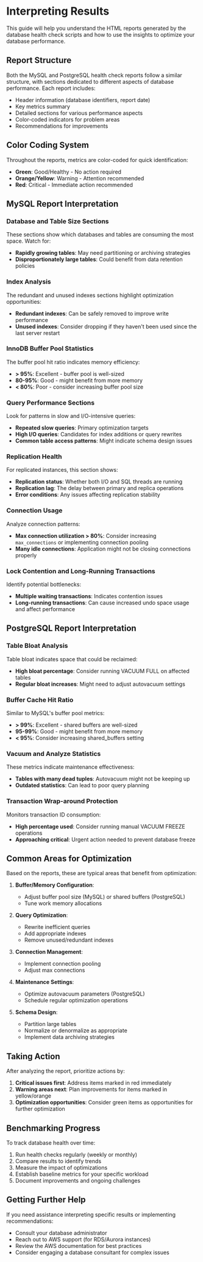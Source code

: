 # Interpreting Results

This guide will help you understand the HTML reports generated by the database health check scripts and how to use the insights to optimize your database performance.

## Report Structure

Both the MySQL and PostgreSQL health check reports follow a similar structure, with sections dedicated to different aspects of database performance. Each report includes:

- Header information (database identifiers, report date)
- Key metrics summary
- Detailed sections for various performance aspects
- Color-coded indicators for problem areas
- Recommendations for improvements

## Color Coding System

Throughout the reports, metrics are color-coded for quick identification:

- **Green**: Good/Healthy - No action required
- **Orange/Yellow**: Warning - Attention recommended
- **Red**: Critical - Immediate action recommended

## MySQL Report Interpretation

### Database and Table Size Sections

These sections show which databases and tables are consuming the most space. Watch for:

- **Rapidly growing tables**: May need partitioning or archiving strategies
- **Disproportionately large tables**: Could benefit from data retention policies

### Index Analysis

The redundant and unused indexes sections highlight optimization opportunities:

- **Redundant indexes**: Can be safely removed to improve write performance
- **Unused indexes**: Consider dropping if they haven't been used since the last server restart

### InnoDB Buffer Pool Statistics

The buffer pool hit ratio indicates memory efficiency:

- **> 95%**: Excellent - buffer pool is well-sized
- **80-95%**: Good - might benefit from more memory
- **< 80%**: Poor - consider increasing buffer pool size

### Query Performance Sections

Look for patterns in slow and I/O-intensive queries:

- **Repeated slow queries**: Primary optimization targets
- **High I/O queries**: Candidates for index additions or query rewrites
- **Common table access patterns**: Might indicate schema design issues

### Replication Health

For replicated instances, this section shows:

- **Replication status**: Whether both I/O and SQL threads are running
- **Replication lag**: The delay between primary and replica operations
- **Error conditions**: Any issues affecting replication stability

### Connection Usage

Analyze connection patterns:

- **Max connection utilization > 80%**: Consider increasing `max_connections` or implementing connection pooling
- **Many idle connections**: Application might not be closing connections properly

### Lock Contention and Long-Running Transactions

Identify potential bottlenecks:

- **Multiple waiting transactions**: Indicates contention issues
- **Long-running transactions**: Can cause increased undo space usage and affect performance

## PostgreSQL Report Interpretation

### Table Bloat Analysis

Table bloat indicates space that could be reclaimed:

- **High bloat percentage**: Consider running VACUUM FULL on affected tables
- **Regular bloat increases**: Might need to adjust autovacuum settings

### Buffer Cache Hit Ratio

Similar to MySQL's buffer pool metrics:

- **> 99%**: Excellent - shared buffers are well-sized
- **95-99%**: Good - might benefit from more memory
- **< 95%**: Consider increasing shared_buffers setting

### Vacuum and Analyze Statistics

These metrics indicate maintenance effectiveness:

- **Tables with many dead tuples**: Autovacuum might not be keeping up
- **Outdated statistics**: Can lead to poor query planning

### Transaction Wrap-around Protection

Monitors transaction ID consumption:

- **High percentage used**: Consider running manual VACUUM FREEZE operations
- **Approaching critical**: Urgent action needed to prevent database freeze

## Common Areas for Optimization

Based on the reports, these are typical areas that benefit from optimization:

1. **Buffer/Memory Configuration**:
   - Adjust buffer pool size (MySQL) or shared buffers (PostgreSQL)
   - Tune work memory allocations

2. **Query Optimization**:
   - Rewrite inefficient queries
   - Add appropriate indexes
   - Remove unused/redundant indexes

3. **Connection Management**:
   - Implement connection pooling
   - Adjust max connections

4. **Maintenance Settings**:
   - Optimize autovacuum parameters (PostgreSQL)
   - Schedule regular optimization operations

5. **Schema Design**:
   - Partition large tables
   - Normalize or denormalize as appropriate
   - Implement data archiving strategies

## Taking Action

After analyzing the report, prioritize actions by:

1. **Critical issues first**: Address items marked in red immediately
2. **Warning areas next**: Plan improvements for items marked in yellow/orange
3. **Optimization opportunities**: Consider green items as opportunities for further optimization

## Benchmarking Progress

To track database health over time:

1. Run health checks regularly (weekly or monthly)
2. Compare results to identify trends
3. Measure the impact of optimizations
4. Establish baseline metrics for your specific workload
5. Document improvements and ongoing challenges

## Getting Further Help

If you need assistance interpreting specific results or implementing recommendations:

- Consult your database administrator
- Reach out to AWS support (for RDS/Aurora instances)
- Review the AWS documentation for best practices
- Consider engaging a database consultant for complex issues
